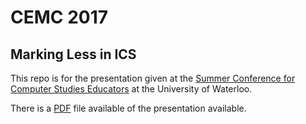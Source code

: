 # CEMC 2017
## Marking Less in ICS

This repo is for the presentation given at the [Summer Conference for Computer Studies Educators](http://cemc.uwaterloo.ca/events/csteachers.html) at the University of Waterloo.

There is a [PDF](./PDF) file available of the presentation available.
